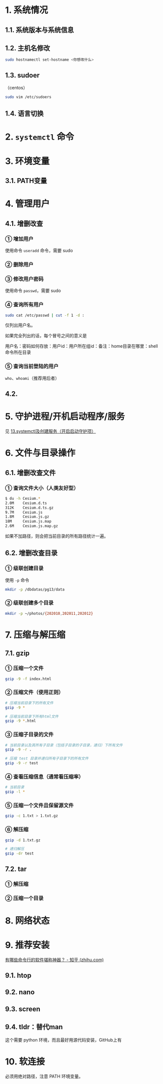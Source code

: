 # 1. 系统情况

## 1.1. 系统版本与系统信息





## 1.2. 主机名修改

``` bash
sudo hostnamectl set-hostname <你想改什么>
```



## 1.3. sudoer

（centos）

``` bash
sudo vim /etc/sudoers
```



## 1.4. 语言切换



# 2. `systemctl` 命令



# 3. 环境变量

## 3.1. PATH变量



# 4. 管理用户

## 4.1. 增删改查

### ① 增加用户

使用命令 `useradd` 命令，需要 sudo

### ② 删除用户



### ③ 修改用户密码

使用命令 `passwd`，需要 sudo

### ④ 查询所有用户

``` bash
sudo cat /etc/passwd | cut -f 1 -d :
```

仅列出用户名。

如果完全列出的话，每个冒号之间的意义是

用户名：密码如何存放：用户id：用户所在组id：备注：home目录在哪里：shell命令所在目录

### ⑤ 查询当前登陆的用户

`who`、`whoami`（推荐用后者）

## 4.2. 



# 5. 守护进程/开机启动程序/服务

见 [13.systemctl及创建服务（开启启动守护项）](./13.systemctl%E5%8F%8A%E5%88%9B%E5%BB%BA%E6%9C%8D%E5%8A%A1%EF%BC%88%E5%BC%80%E5%90%AF%E5%90%AF%E5%8A%A8%E5%AE%88%E6%8A%A4%E9%A1%B9%EF%BC%89)

# 6. 文件与目录操作

## 6.1. 增删改查文件

### ① 查询文件大小（人类友好型）

``` BASH
$ du -h Cesium.*
2.0M    Cesium.d.ts
312K    Cesium.d.ts.gz
9.7M    Cesium.js
1.8M    Cesium.js.gz
18M     Cesium.js.map
2.6M    Cesium.js.map.gz
```

如果不加路径，则会把当前目录的所有路径统计一遍。

## 6.2. 增删改查目录

### ① 级联创建目录

使用 `-p` 命令

``` BASH
mkdir -p /dbdatas/pg13/data
```

### ② 级联创建多个目录

``` BASH
mkdir -p ~/photos/{202010,202011,202012}
```



# 7. 压缩与解压缩

## 7.1. gzip

### ① 压缩一个文件

``` BASH
gzip -9 -f index.html
```

### ② 压缩文件（使用正则）

``` bash
# 压缩当前目录下的所有文件
gzip -9 *

# 压缩当前目录下所有html文件
gzip -9 *.html
```

### ③ 压缩子目录的文件

``` BASH
# 当前目录以及其所有子目录（包括子目录的子目录，递归）下所有文件
gzip -9 -r .

# 压缩 test 目录并递归所有子目录下的所有文件
gzip -9 -r test
```

### ④ 查看压缩信息（通常看压缩率）

``` bash
# 当前目录
gzip -l *
```

### ⑤ 压缩一个文件且保留源文件

``` BASH
gzip -c 1.txt > 1.txt.gz
```

### ⑥ 解压缩

``` bash
gzip -d 1.txt.gz

# 递归解压
gzip -dr test
```



## 7.2. tar

### ① 解压缩



### ② 压缩一个目录



# 8. 网络状态



# 9. 推荐安装

[有哪些命令行的软件堪称神器？ - 知乎 (zhihu.com)](https://www.zhihu.com/question/59227720)

## 9.1. htop

## 9.2. nano

## 9.3. screen

## 9.4. tldr：替代man

这个需要 python 环境，而且最好用源代码安装，GitHub上有

# 10. 软连接

必须用绝对路径，注意 PATH 环境变量。